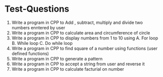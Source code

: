 # Test-Questions
1. Write a program in CPP to Add , subtract, multiply and divide two numbers enntered by user  
2. Write a program in CPP to calculate area and circumference of circle  
3. Write a program in CPP to display numbers from 1 to 10 using  A. For loop B. While loop C. Do while loop  
4. Write a program in CPP to find square of a number using functions (user defined functions)  
5. Write a program in CPP to generate a pattern 
6. Write a program in CPP to accept a string from user and reverse it   
7. Write a program in CPP to calculate facturial on number
